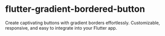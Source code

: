 # flutter-gradient-bordered-button
Create captivating buttons with gradient borders effortlessly. Customizable, responsive, and easy to integrate into your Flutter app.
